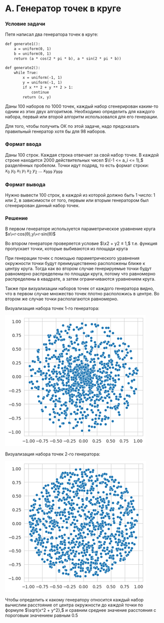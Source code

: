 # A. Генератор точек в круге

### Условие задачи

Петя написал два генератора точек в круге:

```
def generate1():
    a = uniform(0, 1)
    b = uniform(0, 1)
    return (a * cos(2 * pi * b), a * sin(2 * pi * b))
```

```
def generate2():
    while True:
        x = uniform(-1, 1)
        y = uniform(-1, 1)
        if x ** 2 + y ** 2 > 1:
            continue
        return (x, y)
```

Даны 100 наборов по 1000 точек, каждый набор сгенерирован каким-то одним из этих двух алгоритмов. Необходимо определить для каждого набора, первый или второй алгоритм использовался для его генерации.

Для того, чтобы получить ОК по этой задаче, надо предсказать правильный генератор хотя бы для 98 наборов.


### Формат ввода

Даны 100 строк. Каждая строка отвечает за свой набор точек.
В каждой строке находится 2000 действительных чисел $\(-1 <= a_i <= 1),$ разделённых пробелом. Точки идут подряд, то есть формат строки: $x_0 \ y_0 \ x_1 \ y_1 \ x_2 \ y_2 \ \dots \ x_{999} \ y_{999}$

### Формат вывода

Нужно вывести 100 строк, в каждой из которой должно быть 1 число: 1 или 2, в зависимости от того, первым или вторым генератором был сгенерирован данный набор точек.

### Решение

В первом генераторе используется параметрическое уравнение круга $x\=r⋅cos(θ),y\=r⋅sin(θ)$

Во втором генераторе проверяется условие $\x2 + y2 ≤ 1,$ т.е. функция пропускает точки, которые выбиваются из площади круга

При генерации точек с помощью параметрического уравнения окружности точки будут преимущественно расположены ближе к центру круга. Тогда как во втором случае генерируемые точки будут равномерно распределены по площади круга, потому что  равномерно распределены в квадрате, а затем ограничиваются уравнением круга.

Также при визуализации наборов точек от каждого генератора видно, что в первом случае множество точек плотно расположись в центре. Во втором же случае точки располагаются равномерно.

Визуализация набора точек 1-го генератора:
 
![Generator1](Generator1.png)

Визуализация набора точек 2-го генератора: 

![Generator2](Generator2.png)

Чтобы определить к какому генератору относится каждый набор вычислим расстояние от центра окружности до каждой точки по формуле $\sqrt{x^2 + y^2},$ и сравним среднее значение расстояния с пороговым значением равным 0.5


